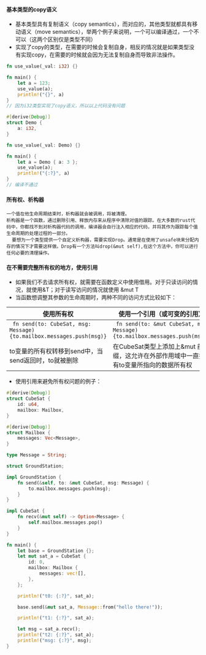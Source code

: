 #### 基本类型的copy语义

- 基本类型具有复制语义（copy semantics），而对应的，其他类型就都具有移动语义（move
  semantics），举两个例子来说明，一个可以编译通过，一个不可以（这两个区别仅是类型不同）
- 实现了copy的类型，在需要的时候会复制自身，相反的情况就是如果类型没有实现copy，在需要的时候就会因为无法复制自身而导致非法操作。

``` rust
fn use_value(_val: i32) {}

fn main() {
    let a = 123;
    use_value(a);
    println!("{}", a)
}
// 因为i32类型实现了copy语义，所以以上代码没有问题
```

``` rust
#[derive(Debug)]
struct Demo {
    a: i32,
}

fn use_value(_val: Demo) {}

fn main() {
    let a = Demo { a: 3 };
    use_value(a);
    println!("{:?}", a)
}
// 编译不通过
```

#### 所有权、析构器

    一个值在他生命周期结束时，析构器就会被调用，将被清理。
    析构器是一个函数，通过删除引用、释放内存来从程序中清除对值的跟踪。在大多数的rust代码中，你都找不到对析构器代码的调用，编译器会自行注入相应的代码，并将其作为跟踪每个值生命周期的处理过程的一部分。
      要想为一个类型提供一个自定义析构器，需要实现Drop。通常是在使用了unsafe块来分配内存的情况下才需要这样做。Drop有一个方法叫drop(&mut self),在这个方法中，你可以进行任何必要的清理操作。

#### 在不需要完整所有权的地方，使用引用

- 如果我们不去请求所有权，就需要在函数定义中使用借用。对于只读访问的情况，就使用&T；对于读写访问的情况就使用 &mut T
- 当函数想调整其参数的生命周期时，两种不同的访问方式比较如下：

| 使用所有权                                                                     | 使用一个引用（或可变的引用）                                                                 |
|---------------------------------------------------------------------------|--------------------------------------------------------------------------------|
| ``` fn send(to: CubeSat, msg: Message) {to.mailbox.messages.push(msg)}``` | ``` fn send(to: &mut CubeSat, msg: Message) {to.mailbox.messages.push(msg)}``` |
| to变量的所有权转移到send中，当send返回时，to就被删除                                          | 在CubeSat类型上添加上&mut 前缀，这允许在外部作用域中一直持有to变量所指向的数据所有权                              |

- 使用引用来避免所有权问题的例子：

``` rust
#[derive(Debug)]
struct CubeSat {
    id: u64,
    mailbox: Mailbox,
}

#[derive(Debug)]
struct Mailbox {
    messages: Vec<Message>,
}

type Message = String;

struct GroundStation;

impl GroundStation {
    fn send(&self, to: &mut CubeSat, msg: Message) {
        to.mailbox.messages.push(msg);
    }
}

impl CubeSat {
    fn recv(&mut self) -> Option<Message> {
        self.mailbox.messages.pop()
    }
}

fn main() {
    let base = GroundStation {};
    let mut sat_a = CubeSat {
        id: 0,
        mailbox: Mailbox {
            messages: vec![],
        },
    };

    println!("t0: {:?}", sat_a);

    base.send(&mut sat_a, Message::from("hello there!"));

    println!("t1: {:?}", sat_a);

    let msg = sat_a.recv();
    println!("t2: {:?}", sat_a);
    println!("msg: {:?}", msg);
}
```

